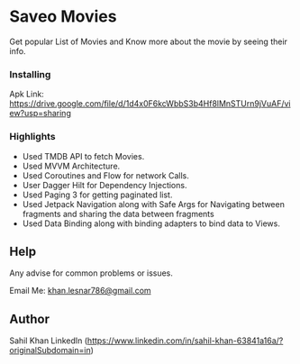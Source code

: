 # Saveo Movies

Get popular List of Movies and Know more about the movie by seeing their info.

### Installing

Apk Link: https://drive.google.com/file/d/1d4x0F6kcWbbS3b4Hf8lMnSTUrn9jVuAF/view?usp=sharing


### Highlights
* Used TMDB API to fetch Movies.
* Used MVVM Architecture.
* Used Coroutines and Flow for network Calls.
* User Dagger Hilt for Dependency Injections.
* Used Paging 3 for getting paginated list.
* Used Jetpack Navigation along with Safe Args for Navigating between fragments and sharing the data between fragments
* Used Data Binding along with binding adapters to bind data to Views.

## Help

Any advise for common problems or issues.

Email Me:
khan.lesnar786@gmail.com

## Author

 Sahil Khan
 LinkedIn (https://www.linkedin.com/in/sahil-khan-63841a16a/?originalSubdomain=in)
